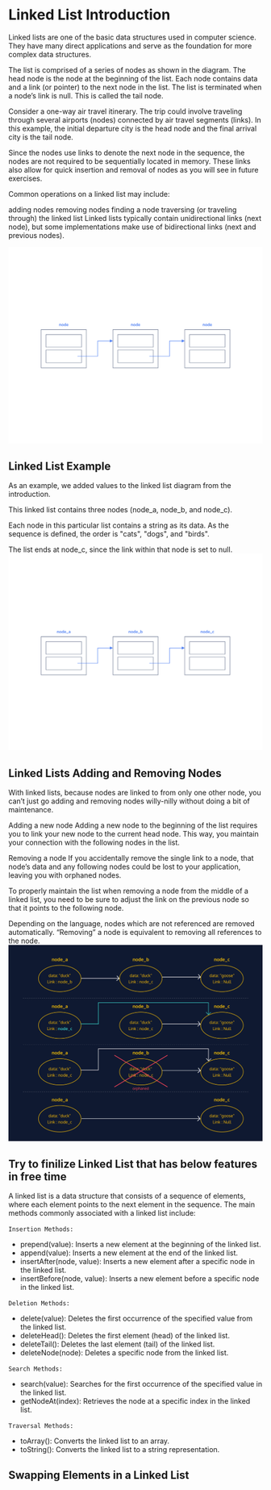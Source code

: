 # Linked List Introduction

Linked lists are one of the basic data structures used in computer science. They have many direct applications and serve as the foundation for more complex data structures.

The list is comprised of a series of nodes as shown in the diagram. The head node is the node at the beginning of the list. Each node contains data and a link (or pointer) to the next node in the list. The list is terminated when a node’s link is null. This is called the tail node.

Consider a one-way air travel itinerary. The trip could involve traveling through several airports (nodes) connected by air travel segments (links). In this example, the initial departure city is the head node and the final arrival city is the tail node.

Since the nodes use links to denote the next node in the sequence, the nodes are not required to be sequentially located in memory. These links also allow for quick insertion and removal of nodes as you will see in future exercises.

Common operations on a linked list may include:

adding nodes
removing nodes
finding a node
traversing (or traveling through) the linked list
Linked lists typically contain unidirectional links (next node), but some implementations make use of bidirectional links (next and previous nodes).

![1](./mdAssets/LinkedListUpdated.svg)

## Linked List Example

As an example, we added values to the linked list diagram from the introduction.

This linked list contains three nodes (node_a, node_b, and node_c).

Each node in this particular list contains a string as its data. As the sequence is defined, the order is "cats", "dogs", and "birds".

The list ends at node_c, since the link within that node is set to null.
![1](./mdAssets/LinkedListExampleUpdated.svg)

## Linked Lists Adding and Removing Nodes

With linked lists, because nodes are linked to from only one other node, you can’t just go adding and removing nodes willy-nilly without doing a bit of maintenance.

Adding a new node
Adding a new node to the beginning of the list requires you to link your new node to the current head node. This way, you maintain your connection with the following nodes in the list.

Removing a node
If you accidentally remove the single link to a node, that node’s data and any following nodes could be lost to your application, leaving you with orphaned nodes.

To properly maintain the list when removing a node from the middle of a linked list, you need to be sure to adjust the link on the previous node so that it points to the following node.

Depending on the language, nodes which are not referenced are removed automatically. “Removing” a node is equivalent to removing all references to the node.
![1](./mdAssets/removing_nodes_gif_preview_v2.webp)

## Try to finilize Linked List that has below features in free time

A linked list is a data structure that consists of a sequence of elements, where each element points to the next element in the sequence. The main methods commonly associated with a linked list include:

`Insertion Methods:`

- prepend(value): Inserts a new element at the beginning of the linked list.
- append(value): Inserts a new element at the end of the linked list.
- insertAfter(node, value): Inserts a new element after a specific node in the linked list.
- insertBefore(node, value): Inserts a new element before a specific node in the linked list.

`Deletion Methods:`

- delete(value): Deletes the first occurrence of the specified value from the linked list.
- deleteHead(): Deletes the first element (head) of the linked list.
- deleteTail(): Deletes the last element (tail) of the linked list.
- deleteNode(node): Deletes a specific node from the linked list.

`Search Methods:`

- search(value): Searches for the first occurrence of the specified value in the linked list.
- getNodeAt(index): Retrieves the node at a specific index in the linked list.

`Traversal Methods:`

- toArray(): Converts the linked list to an array.
- toString(): Converts the linked list to a string representation.

## Swapping Elements in a Linked List
